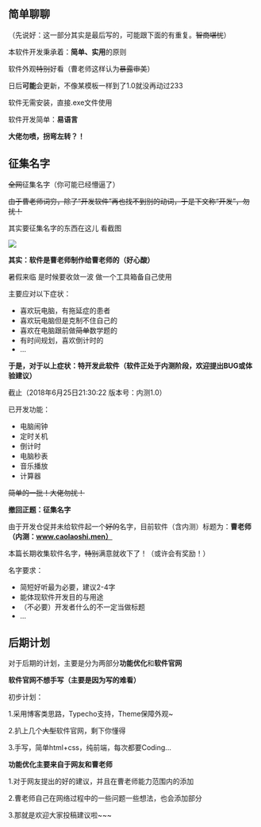 ## 简单聊聊 ##

（先说好：这一部分其实是最后写的，可能跟下面的有重复。~~智商堪忧~~）

本软件开发秉承着：**简单、实用**的原则

软件外观~~特别~~好看（曹老师这样认为~~暴露审美~~）

日后**可能**会更新，不像某模板一样到了1.0就没再动过233

软件无需安装，直接.exe文件使用

软件开发简单：**易语言**

**大佬勿喷，拐弯左转？！**

## 征集名字 ##
~~全网~~征集名字（你可能已经懵逼了）

~~由于曹老师词穷，除了“开发软件”再也找不到别的动词，于是下文称“开发”，勿扰！~~

其实要征集名字的东西在这儿 看截图

![](https://i.loli.net/2018/06/25/5b30ed28c1390.png)

**其实：软件是曹老师制作给曹老师的（好心酸）**

暑假来临 是时候要收敛一波 做一个工具箱备自己使用

主要应对以下症状：

 - 喜欢玩电脑，有拖延症的患者
 - 喜欢玩电脑但是克制不住自己的
 - 喜欢在电脑跟前做~~简单~~数学题的
 - 有时间规划，喜欢倒计时的
 - ...

**于是，对于以上症状：特开发此软件（软件正处于内测阶段，欢迎提出BUG或体验建议）**

截止（2018年6月25日21:30:22 版本号：内测1.0）

已开发功能：

 - 电脑闹钟
 - 定时关机
 - 倒计时
 - 电脑秒表
 - 音乐播放
 - 计算器

~~简单的一批！大佬勿扰！~~

**撤回正题：征集名字**

由于开发仓促并未给软件起一个~~好的~~名字，目前软件（含内测）标题为：**曹老师（内测：www.caolaoshi.men）**

本篇长期收集软件名字，~~特别~~满意就收下了！（或许会有奖励！）

名字要求：

 - 简短好听最为必要，建议2-4字
 - 能体现软件开发目的与用途
 - （不必要）开发者什么的不一定当做标题
 - ...

## 后期计划 ##

对于后期的计划，主要是分为两部分**功能优化**和**软件官网**

**软件官网不想手写（主要是因为写的难看）**

初步计划：

1.采用博客类思路，Typecho支持，Theme保障外观~ 

2.扒上几个~~大型~~软件官网，剩下你懂得

3.手写，简单html+css，纯前端，每次都要Coding...

**功能优化主要来自于网友和曹老师**

1.对于网友提出的好的建议，并且在曹老师能力范围内的添加

2.曹老师自己在网络过程中的一些问题一些想法，也会添加部分

3.那就是欢迎大家投稿建议啦~~~


  [1]: http://%E9%93%BE%E6%8E%A5:%20https://pan.baidu.com/s/1TgaBjwQ96QgqfUqt_hFwiA
